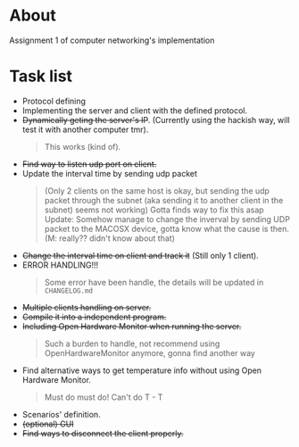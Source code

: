 


# About

Assignment 1 of computer networking's implementation

# Task list
- Protocol defining
- Implementing the server and client with the defined protocol.
- ~~Dynamically geting the server's IP~~. (Currently using the hackish way, will test it with another computer tmr).
    > This works (kind of).
- ~~Find way to listen udp port on client.~~
- Update the interval time by sending udp packet        
    >(Only 2 clients on the same host is okay, but sending the udp packet through the subnet (aka sending it to another client in the subnet) seems not working)
    > Gotta finds way to fix this asap
    > Update: Somehow manage to change the inverval by sending UDP packet to the MACOSX device, gotta know what the cause is then. (M: really?? didn't know about that)
- ~~Change the interval time on client and track it~~ (Still only 1 client).
- ERROR HANDLING!!!
    > Some error have been handle, the details will be updated in `CHANGELOG.md`
- ~~Multiple clients handling on server.~~
- ~~Compile it into a independent program.~~
- ~~Including Open Hardware Monitor when running the server.~~
    > Such a burden to handle, not recommend using OpenHardwareMonitor anymore, gonna find another way
- Find alternative ways to get temperature info without using Open Hardware Monitor.
    > Must do must do!
    > Can't do T - T
- Scenarios' definition.
- ~~(optional) GUI~~
- ~~Find ways to disconnect the client properly.~~
